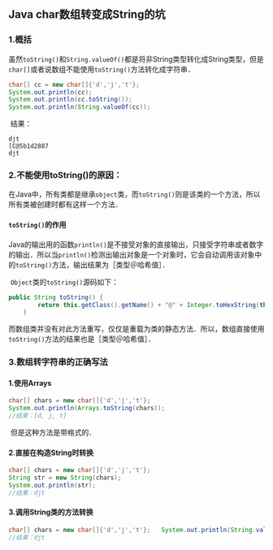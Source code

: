 ## Java char数组转变成String的坑

### 	1.概括

​	虽然`toString()`和`String.valueOf()`都是将非String类型转化成String类型，但是`char[]`或者说数组不能使用`toString()`方法转化成字符串．

```java
char[] cc = new char[]{'d','j','t'};
System.out.println(cc);
System.out.println(cc.toString());
System.out.println(String.valueOf(cc));
```

​	结果：

```
djt
[C@5b1d2887
djt
```

### 	2.不能使用toString()的原因：

​	在Java中，所有类都是继承`object`类，而`toString()`则是该类的一个方法，所以所有类被创建时都有这样一个方法．

#### 	`toString()`的作用

​	Java的输出用的函数`println()`是不接受对象的直接输出，只接受字符串或者数字的输出．所以当`println()`检测出输出对象是一个对象时，它会自动调用该对象中的`toString()`方法，输出结果为［类型＠哈希值］．

​	`Object`类的`toString()`源码如下：

```java
public String toString() {
        return this.getClass().getName() + "@" + Integer.toHexString(this.hashCode());
    }

```

​	而数组类并没有对此方法重写，仅仅是重载为类的静态方法．所以，数组直接使用`toString()`方法的结果也是［类型＠哈希值］．

### 	3.数组转字符串的正确写法

#### 	1.使用Arrays

```java
char[] chars = new char[]{'d','j','t'};
System.out.println(Arrays.toString(chars));
//结果：[d, j, t]

```

​	但是这种方法是带格式的．

#### 	2.直接在构造String时转换	

```java
char[] chars = new char[]{'d','j','t'};
String str = new String(chars);
System.out.println(str);
//结果：djt
```

#### 	3.调用String类的方法转换

```java
char[] chars = new char[]{'d','j','t'};   System.out.println(String.valueOf(chars));
//结果：djt
```

